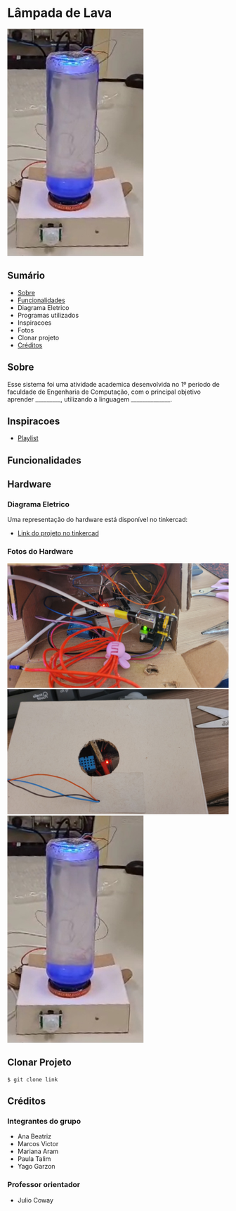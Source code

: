 # Lâmpada de Lava

![Imagem do hardware](./Fotos/Foto_lampada_de_lava.jpg)

## Sumário
- [Sobre](#sobre-o-sistema)
- [Funcionalidades](#funcionalidades)
- Diagrama Eletrico
- Programas utilizados
- Inspiracoes
- Fotos
- Clonar projeto
- [Créditos](#créditos)

## Sobre
Esse sistema foi uma atividade academica desenvolvida no 1º periodo de faculdade de Engenharia de Computação, com o principal objetivo aprender _________, utilizando a linguagem ______________.

## Inspiracoes

- [Playlist](https://www.youtube.com/playlist?list=PLz-Y5rwxaF8qEKzLQ9h6xIV0C33PYyxBU)

## Funcionalidades


## Hardware

### Diagrama Eletrico


Uma representação do hardware está disponível no tinkercad:

- [Link do projeto no tinkercad](https://www.tinkercad.com/things/4kXaNSLRbeD?sharecode=p3JFwybaUJIMXSC5MJte0VQfITPpRgQib_tJfDL0w-U)

### Fotos do Hardware

![Foto do circuito interno da lampada](./Fotos/Foto_circuito_interno.jpg)
![Foto debaixo da lampada](./Fotos/Foto_debaixo_da_lampada.jpg)
![Foto da lampada de lava](./Fotos/Foto_lampada_de_lava.jpg)


## Clonar Projeto

```
$ git clone link
```

## Créditos

### Integrantes do grupo

- Ana Beatriz
- Marcos Victor
- Mariana Aram
- Paula Talim
- Yago Garzon

### Professor orientador

- Julio Coway

